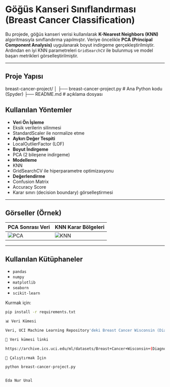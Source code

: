 #  Göğüs Kanseri Sınıflandırması (Breast Cancer Classification)

Bu projede, göğüs kanseri verisi kullanılarak **K-Nearest Neighbors (KNN)** algoritmasıyla sınıflandırma yapılmıştır. Veriye öncelikle **PCA (Principal Component Analysis)** uygulanarak boyut indirgeme gerçekleştirilmiştir. Ardından en iyi KNN parametreleri `GridSearchCV` ile bulunmuş ve model başarı metrikleri görselleştirilmiştir.

---

##  Proje Yapısı

breast-cancer-project/
│
├── breast-cancer-project.py # Ana Python kodu (Spyder)
├── README.md # açıklama dosyası


##  Kullanılan Yöntemler

-  **Veri Ön İşleme**
  - Eksik verilerin silinmesi
  - StandardScaler ile normalize etme
-  **Aykırı Değer Tespiti**
  - LocalOutlierFactor (LOF)
-  **Boyut İndirgeme**
  - PCA (2 bileşene indirgeme)
-  **Modelleme**
  - KNN
  - GridSearchCV ile hiperparametre optimizasyonu
-  **Değerlendirme**
  - Confusion Matrix
  - Accuracy Score
  - Karar sınırı (decision boundary) görselleştirmesi

---

##  Görseller (Örnek)

| PCA Sonrası Veri | KNN Karar Bölgeleri |
|------------------|---------------------|
| ![PCA](pca_plot.png) | ![KNN](knn_boundary.png) |


---

## Kullanılan Kütüphaneler

- `pandas`
- `numpy`
- `matplotlib`
- `seaborn`
- `scikit-learn`

Kurmak için:
```bash
pip install -r requirements.txt

📊 Veri Kümesi

Veri, UCI Machine Learning Repository'deki Breast Cancer Wisconsin (Diagnostic) Data Set'ten alınmıştır:

🔗 Veri kümesi linki

https://archive.ics.uci.edu/ml/datasets/Breast+Cancer+Wisconsin+(Diagnostic)

🚀 Çalıştırmak İçin

python breast-cancer-project.py


Eda Nur Unal
